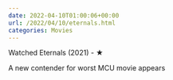 ```yaml
---
date: 2022-04-10T01:00:06+00:00
url: /2022/04/10/eternals.html
categories: Movies
---
```

Watched Eternals (2021) - ★

A new contender for worst MCU movie appears


